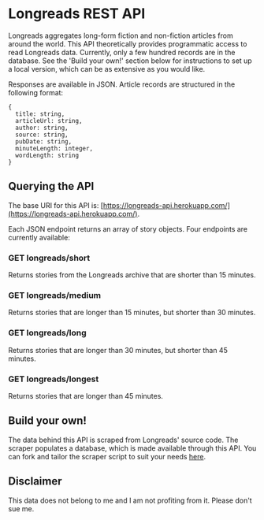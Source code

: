 # Longreads REST API

Longreads aggregates long-form fiction and non-fiction articles from around the world. This API theoretically provides programmatic access to read Longreads data. Currently, only a few hundred records are in the database. See the 'Build your own!' section below for instructions to set up a local version, which can be as extensive as you would like.

Responses are available in JSON. Article records are structured in the following format:

```
{
  title: string,
  articleUrl: string,
  author: string, 
  source: string,
  pubDate: string,
  minuteLength: integer,
  wordLength: string
}
```

## Querying the API

The base URI for this API is: [https://longreads-api.herokuapp.com/](https://longreads-api.herokuapp.com/).

Each JSON endpoint returns an array of story objects. Four endpoints are currently available:

### GET longreads/short
Returns stories from the Longreads archive that are shorter than 15 minutes.

### GET longreads/medium
Returns stories that are longer than 15 minutes, but shorter than 30 minutes.

### GET longreads/long
Returns stories that are longer than 30 minutes, but shorter than 45 minutes.

### GET longreads/longest
Returns stories that are longer than 45 minutes.


## Build your own!

The data behind this API is scraped from Longreads' source code. The scraper populates a database, which is made available through this API. You can fork and tailor the scraper script to suit your needs [here](https://github.com/auroranou/longreads_scraper).

## Disclaimer

This data does not belong to me and I am not profiting from it. Please don't sue me. 
